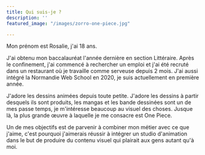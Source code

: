 ```yaml
---
title: Qui suis-je ?
description: ''
featured_image: "/images/zorro-one-piece.jpg"

---
```


Mon prénom est Rosalie, j'ai 18 ans.

J'ai obtenu mon baccalauréat l'année dernière en section Littéraire. Après le confinement, j'ai commencé à rechercher un emploi et j'ai été recruté dans un restaurant où je travaille comme serveuse depuis 2 mois. J'ai aussi intégré la Normandie Web School en 2020, je suis actuellement en première année.

  
J'adore les dessins animées depuis toute petite. J'adore les dessins à partir desquels ils sont produits, les mangas et les bande dessinées sont un de mes passe temps, je m'intéresse beaucoup au visuel des choses. Jusque là, la plus grande œuvre à laquelle je me consacre est One Piece.

Un de mes objectifs est de parvenir à combiner mon métier avec ce que j'aime, c'est pourquoi j'aimerais réussir à intégrer un studio d'animation dans le but de produire du contenu visuel qui plairait aux gens autant qu'à moi. 